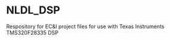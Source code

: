 NLDL_DSP
========

Respository for EC&amp;I project files for use with Texas Instruments TMS320F28335 DSP
